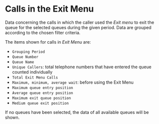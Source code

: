 # Calls in the Exit Menu

Data concerning the calls in which the caller used the
*Exit menu* to exit the queue for the selected queues
during the given period.
Data are grouped according to the chosen filter criteria.

The items shown for calls in *Exit Menu* are:

- `Grouping Period`
- `Queue Number`
- `Queue Name`
- `Unique Callers`: total telephone numbers that have entered the queue
counted individually
- `Total Exit Menu Calls`
- `Maximum, minimum, average wait`: before using the Exit Menu
- `Maximum queue entry position`
- `Average queue entry position`
- `Maximum exit queue position`
- `Medium queue exit position`

If no queues have been selected, the data of all available queues will 
be shown.
